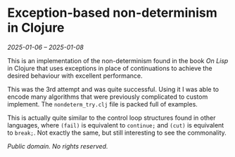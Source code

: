 # Exception-based non-determinism in Clojure

_2025-01-06 – 2025-01-08_

This is an implementation of the non-determinism found in the book _On Lisp_ in
Clojure that uses exceptions in place of continuations to achieve the desired
behaviour with excellent performance.

This was the 3rd attempt and was quite successful.  Using it I was able to
encode many algorithms that were previously complicated to custom
implement. The `nondeterm_try.clj` file is packed full of examples.

This is actually quite similar to the control loop structures found in other
languages, where `(fail)` is equivalent to `continue;` and `(cut)` is
equivalent to `break;`.  Not exactly the same, but still interesting to see the
commonality.

_Public domain.  No rights reserved._

